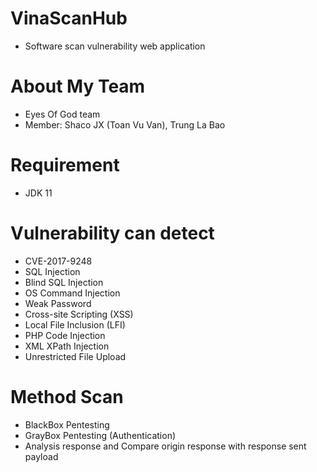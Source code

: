# VinaScanHub
- Software scan vulnerability web application

# About My Team
- Eyes Of God team
- Member: Shaco JX (Toan Vu Van), Trung La Bao

# Requirement
- JDK 11

# Vulnerability can detect
 - CVE-2017-9248
 - SQL Injection
 - Blind SQL Injection
 - OS Command Injection
 - Weak Password
 - Cross-site Scripting (XSS)
 - Local File Inclusion (LFI)
 - PHP Code Injection
 - XML XPath Injection
 - Unrestricted File Upload
# Method Scan
- BlackBox Pentesting
- GrayBox Pentesting (Authentication)
- Analysis response and Compare origin response with response sent payload
